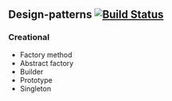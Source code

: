 ## Design-patterns [![Build Status](https://travis-ci.com/oshkola/design-patterns.svg?branch=master)](https://travis-ci.com/oshkola/design-patterns)



 ### Creational
  + Factory method
  + Abstract factory
  + Builder
  + Prototype
  + Singleton
